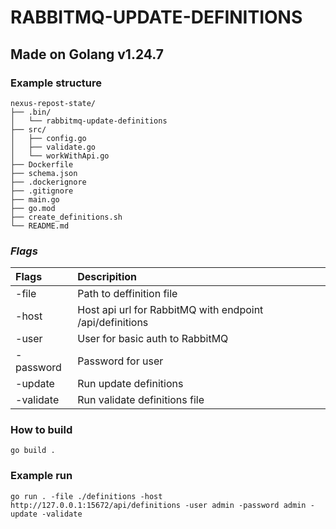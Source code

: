 # RABBITMQ-UPDATE-DEFINITIONS

## Made on Golang v1.24.7

### Example structure
    nexus-repost-state/
    ├── .bin/
    │   └── rabbitmq-update-definitions
    ├── src/
    │   ├── config.go
    │   ├── validate.go
    │   └── workWithApi.go
    ├── Dockerfile
    ├── schema.json
    ├── .dockerignore
    ├── .gitignore
    ├── main.go
    ├── go.mod
    ├── create_definitions.sh
    └── README.md

###  *Flags*
| Flags                   | Descripition                                             |
|:------------------------|:---------------------------------------------------------|
| -file                   | Path to deffinition file                                 |
| -host                   | Host api url for RabbitMQ with endpoint /api/definitions | 
| -user                   | User for basic auth to RabbitMQ                          |
| -password               | Password for user                                        |
| -update                 | Run update definitions                                   |
| -validate               | Run validate definitions file                            |


### How to build

`go build .`

### Example run
`go run . -file ./definitions -host http://127.0.0.1:15672/api/definitions -user admin -password admin -update -validate `


